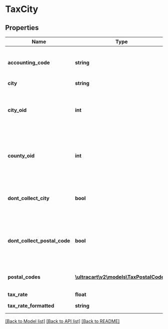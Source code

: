 # TaxCity

## Properties
Name | Type | Description | Notes
------------ | ------------- | ------------- | -------------
**accounting_code** | **string** | Accounting code for programs such as QuickBooks | [optional] 
**city** | **string** | City | [optional] 
**city_oid** | **int** | Tax record object identifier used internally by database | [optional] 
**county_oid** | **int** | Tax record object identifier used internally by database | [optional] 
**dont_collect_city** | **bool** | Flag instructing engine to not collect city tax for this city | [optional] 
**dont_collect_postal_code** | **bool** | Flag instructing engine to not collect postal code tax for this city | [optional] 
**postal_codes** | [**\ultracart\v2\models\TaxPostalCode[]**](TaxPostalCode.md) | Postal Codes within this city | [optional] 
**tax_rate** | **float** | Tax Rate | [optional] 
**tax_rate_formatted** | **string** | Tax rate formatted | [optional] 

[[Back to Model list]](../README.md#documentation-for-models) [[Back to API list]](../README.md#documentation-for-api-endpoints) [[Back to README]](../README.md)


